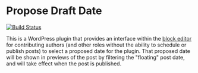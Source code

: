 # Propose Draft Date

[![Build Status](https://travis-ci.com/kadamwhite/propose-draft-date.svg?branch=master)](https://travis-ci.com/kadamwhite/propose-draft-date)

This is a WordPress plugin that provides an interface within the [block editor](https://developer.wordpress.org/blogk-editor) for contributing authors (and other roles without the ability to schedule or publish posts) to select a proposed date for the plugin. That proposed date will be shown in previews of the post by filtering the "floating" post date, and will take effect when the post is published.
